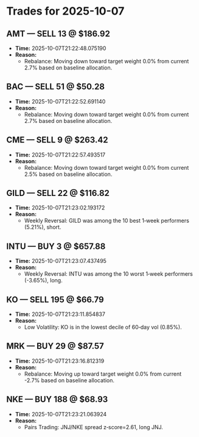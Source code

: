 # Trades for 2025-10-07

## AMT — SELL 13 @ $186.92
- **Time:** 2025-10-07T21:22:48.075190
- **Reason:**
  - Rebalance: Moving down toward target weight 0.0% from current 2.7% based on baseline allocation.

## BAC — SELL 51 @ $50.28
- **Time:** 2025-10-07T21:22:52.691140
- **Reason:**
  - Rebalance: Moving down toward target weight 0.0% from current 2.7% based on baseline allocation.

## CME — SELL 9 @ $263.42
- **Time:** 2025-10-07T21:22:57.493517
- **Reason:**
  - Rebalance: Moving down toward target weight 0.0% from current 2.5% based on baseline allocation.

## GILD — SELL 22 @ $116.82
- **Time:** 2025-10-07T21:23:02.193172
- **Reason:**
  - Weekly Reversal: GILD was among the 10 best 1‑week performers (5.21%), short.

## INTU — BUY 3 @ $657.88
- **Time:** 2025-10-07T21:23:07.437495
- **Reason:**
  - Weekly Reversal: INTU was among the 10 worst 1‑week performers (-3.65%), long.

## KO — SELL 195 @ $66.79
- **Time:** 2025-10-07T21:23:11.854837
- **Reason:**
  - Low Volatility: KO is in the lowest decile of 60‑day vol (0.85%).

## MRK — BUY 29 @ $87.57
- **Time:** 2025-10-07T21:23:16.812319
- **Reason:**
  - Rebalance: Moving up toward target weight 0.0% from current -2.7% based on baseline allocation.

## NKE — BUY 188 @ $68.93
- **Time:** 2025-10-07T21:23:21.063924
- **Reason:**
  - Pairs Trading: JNJ/NKE spread z‑score=2.61, long JNJ.

